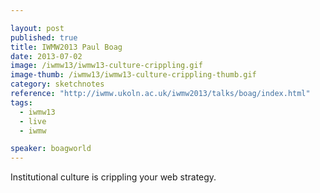 ```yaml
---

layout: post
published: true
title: IWMW2013 Paul Boag
date: 2013-07-02
image: /iwmw13/iwmw13-culture-crippling.gif
image-thumb: /iwmw13/iwmw13-culture-crippling-thumb.gif
category: sketchnotes
reference: "http://iwmw.ukoln.ac.uk/iwmw2013/talks/boag/index.html"
tags:
  - iwmw13
  - live
  - iwmw

speaker: boagworld
---
```


Institutional culture is crippling your web strategy.
